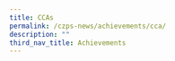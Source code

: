 ```yaml
---
title: CCAs
permalink: /czps-news/achievements/cca/
description: ""
third_nav_title: Achievements
---
```

